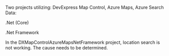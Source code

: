 Two projects utilizing: DevExpress Map Control, Azure Maps, Azure Search Data:

.Net (Core)

.Net Framework

In the DXMapControlAzureMapsNetFramework project, location search is not working. The cause needs to be determined.
